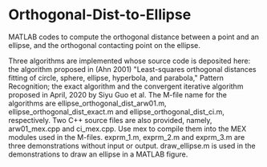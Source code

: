 # Orthogonal-Dist-to-Ellipse
MATLAB codes to compute the orthogonal distance between a point and an ellipse, and the orthogonal contacting point on the ellipse.

Three algorithms are implemented whose source code is deposited here: the algorithm proposed in (Ahn 2001) "Least-squares orthogonal distances fitting of circle, sphere, ellipse, hyperbola, and parabola," Pattern Recognition; the exact algorithm and the convergent iterative algorithm proposed in April, 2020 by Siyu Guo et al. 
The M-file name for the algorithms are ellipse_orthogonal_dist_arw01.m, ellipse_orthogonal_dist_exact.m and ellipse_orthogonal_dist_ci.m, respectively. 
Two C++ source files are also provided, namely, arw01_mex.cpp and ci_mex.cpp. Use mex to compile them into the MEX modules used in the M-files.
exprm_1.m, exprm_2.m and exprm_3.m are three demonstrations without input or output. draw_ellipse.m is used in the demonstrations to draw an ellipse in a MATLAB figure.
